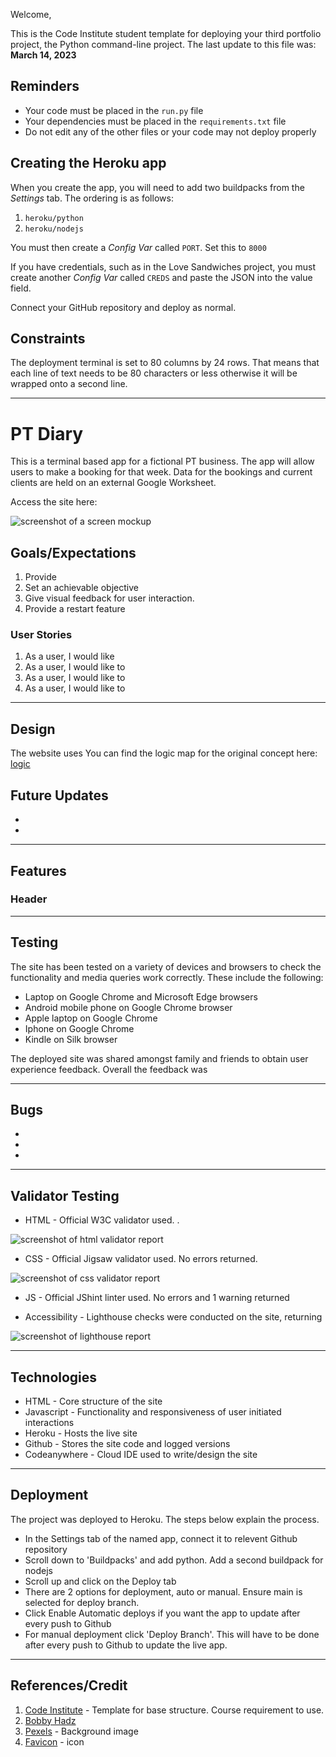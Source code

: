 

Welcome,

This is the Code Institute student template for deploying your third portfolio project, the Python command-line project. The last update to this file was: **March 14, 2023**

## Reminders

- Your code must be placed in the `run.py` file
- Your dependencies must be placed in the `requirements.txt` file
- Do not edit any of the other files or your code may not deploy properly

## Creating the Heroku app

When you create the app, you will need to add two buildpacks from the _Settings_ tab. The ordering is as follows:

1. `heroku/python`
2. `heroku/nodejs`

You must then create a _Config Var_ called `PORT`. Set this to `8000`

If you have credentials, such as in the Love Sandwiches project, you must create another _Config Var_ called `CREDS` and paste the JSON into the value field.

Connect your GitHub repository and deploy as normal.

## Constraints

The deployment terminal is set to 80 columns by 24 rows. That means that each line of text needs to be 80 characters or less otherwise it will be wrapped onto a second line.

---

# **PT Diary**
This is a terminal based app for a fictional PT business. The app will allow users to make a booking for that week. Data for the bookings and current clients are held on an external Google Worksheet. 

Access the site here: <a href="https://pt-schedule.herokuapp.com/" target="_blank"></a>

![screenshot of a screen mockup](assets/images/readme_docs/screen-mockup.png)

## **Goals/Expectations**
1. Provide 
2. Set an achievable objective 
3. Give visual feedback for user interaction. 
4. Provide a restart feature 

### **User Stories**
1. As a user, I would like 
2. As a user, I would like to 
3. As a user, I would like to 
4. As a user, I would like to 
---

## **Design**

The website uses 
You can find the logic map for the original concept here: [logic](/assets/images/readme_docs/)

## Future Updates

* 
* 

---
## **Features**
### **Header**


---
## **Testing**
The site has been tested on a variety of devices and browsers to check the functionality and media queries work correctly. These include the following:

* Laptop on Google Chrome and Microsoft Edge browsers
* Android mobile phone on Google Chrome browser
* Apple laptop on Google Chrome
* Iphone on Google Chrome
* Kindle on Silk browser

The deployed site was shared amongst family and friends to obtain user experience feedback. Overall the feedback was  

---
## **Bugs**
* 
* 
* 

---
## **Validator Testing**
* HTML - Official W3C validator used. .

![screenshot of html validator report](assets/images/readme_docs/)

* CSS - Official Jigsaw validator used. No errors returned.

![screenshot of css validator report](assets/images/readme_docs/)

* JS - Official JShint linter used. No errors and 1 warning returned

* Accessibility - Lighthouse checks were conducted on the site, returning 

![screenshot of lighthouse report](assets/images/readme_docs/)

---
## **Technologies**
* HTML - Core structure of the site
* Javascript - Functionality and responsiveness of user initiated interactions
* Heroku - Hosts the live site
* Github - Stores the site code and logged versions
* Codeanywhere - Cloud IDE used to write/design the site
---
## **Deployment**
The project was deployed to Heroku. The steps below explain the process.

 - In the Settings tab of the named app, connect it to relevent Github repository
 - Scroll down to 'Buildpacks' and add python. Add a second buildpack for nodejs
 - Scroll up and click on the Deploy tab
 - There are 2 options for deployment, auto or manual. Ensure main is selected for deploy branch.
 - Click Enable Automatic deploys if you want the app to update after every push to Github
 - For manual deployment click 'Deploy Branch'. This will have to be done after every push to Github to update the live app.

---
## **References/Credit**
1. [Code Institute]() - Template for base structure. Course requirement to use.
2. [Bobby Hadz](https://bobbyhadz.com/blog/python-remove-square-brackets-from-list#:~:text=Use%20the%20str.,string%20without%20the%20square%20brackets.) 
3. [Pexels](https://www.pexels.com/photo/barbells-on-gray-surface-669584/) - Background image
4. [Favicon](https://favicon.io/emoji-favicons/calendar/) - icon